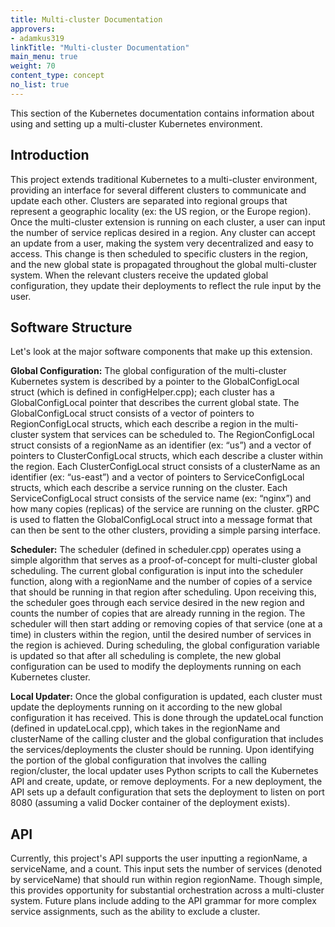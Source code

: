 ```yaml
---
title: Multi-cluster Documentation
approvers:
- adamkus319
linkTitle: "Multi-cluster Documentation"
main_menu: true
weight: 70
content_type: concept
no_list: true
---
```


<!-- overview -->

This section of the Kubernetes documentation contains information about using and setting up a multi-cluster Kubernetes environment.

<!-- body -->

## Introduction

This project extends traditional Kubernetes to a multi-cluster environment, providing 
an interface for several different clusters to communicate and update each other. 
Clusters are separated into regional groups that represent a geographic locality (ex: 
the US region, or the Europe region). Once the multi-cluster extension is running on 
each cluster, a user can input the number of service replicas desired in a region. Any 
cluster can accept an update from a user, making the system very decentralized and easy 
to access. This change is then scheduled to specific clusters in the region, and the 
new global state is propagated throughout the global multi-cluster system. When the 
relevant clusters receive the updated global configuration, they update their deployments 
to reflect the rule input by the user.

## Software Structure

Let's look at the major software components that make up this extension.

**Global Configuration:**
The global configuration of the multi-cluster Kubernetes system is described by a
pointer to the GlobalConfigLocal struct (which is defined in configHelper.cpp); each 
cluster has a GlobalConfigLocal pointer that describes the current global state. The 
GlobalConfigLocal struct consists of a vector of pointers to RegionConfigLocal structs, 
which each describe a region in the multi-cluster system that services can be scheduled 
to. The RegionConfigLocal struct consists of a regionName as an identifier (ex: “us”) 
and a vector of pointers to ClusterConfigLocal structs, which each describe a cluster 
within the region. Each ClusterConfigLocal struct consists of a clusterName as an 
identifier (ex: “us-east”) and a vector of pointers to ServiceConfigLocal structs, which
each describe a service running on the cluster. Each ServiceConfigLocal struct consists 
of the service name (ex: “nginx”) and how many copies (replicas) of the service are running
on the cluster. gRPC is used to flatten the GlobalConfigLocal struct into a message format 
that can then be sent to the other clusters, providing a simple parsing interface.

**Scheduler:**
The scheduler (defined in scheduler.cpp) operates using a simple algorithm that serves
as a proof-of-concept for multi-cluster global scheduling. The current global configuration
is input into the scheduler function, along with a regionName and the number of copies of
a service that should be running in that region after scheduling. Upon receiving this, the 
scheduler goes through each service desired in the new region and counts the number of copies
that are already running in the region. The scheduler will then start adding or removing 
copies of that service (one at a time) in clusters within the region, until the desired 
number of services in the region is achieved. During scheduling, the global configuration 
variable is updated so that after all scheduling is complete, the new global configuration 
can be used to modify the deployments running on each Kubernetes cluster.

**Local Updater:**
Once the global configuration is updated, each cluster must update the deployments running 
on it according to the new global configuration it has received. This is done through the 
updateLocal function (defined in updateLocal.cpp), which takes in the regionName and clusterName
of the calling cluster and the global configuration that includes the services/deployments 
the cluster should be running. Upon identifying the portion of the global configuration that 
involves the calling region/cluster, the local updater uses Python scripts to call the 
Kubernetes API and create, update, or remove deployments. For a new deployment, the API sets 
up a default configuration that sets the deployment to listen on port 8080 (assuming a valid 
Docker container of the deployment exists).

## API

Currently, this project's API supports the user inputting a regionName, a serviceName, and a count.
This input sets the number of services (denoted by serviceName) that should run within region 
regionName. Though simple, this provides opportunity for substantial orchestration across a 
multi-cluster system. Future plans include adding to the API grammar for more complex service
assignments, such as the ability to exclude a cluster.




